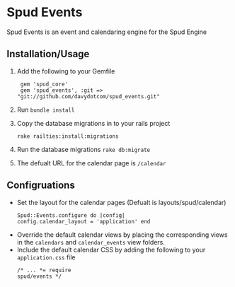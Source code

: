 Spud Events
===========

Spud Events is an event and calendaring engine for the Spud Engine

Installation/Usage
------------------

1. Add the following to your Gemfile

        gem 'spud_core'
        gem 'spud_events', :git => "git://github.com/davydotcom/spud_events.git"

2. Run ```bundle install```
3. Copy the database migrations in to your rails project

    ```rake railties:install:migrations```

4. Run the database migrations ```rake db:migrate```
5. The defualt URL for the calendar page is ```/calendar```

Configruations
--------------

* Set the layout for the calendar pages (Defualt is layouts/spud/calendar) <pre><code>Spud::Events.configure do |config|
      config.calendar_layout = 'application'
    end
</code></pre>
* Override the default calendar views by placing the corresponding views in the ```calendars``` and ```calendar_events``` view folders.
* Include the default calendar CSS by adding the following to your ```application.css``` file <pre><code>/*
    ...
    *= require spud/events
    */
</code></pre>
    